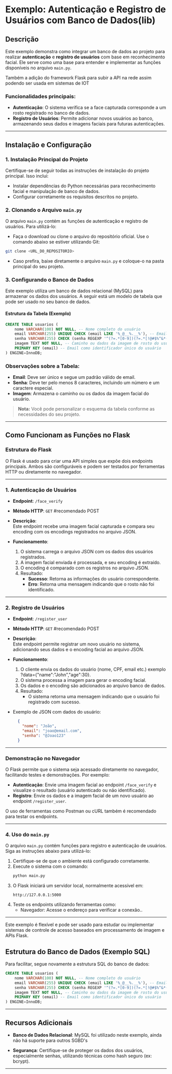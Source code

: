 # Exemplo: Autenticação e Registro de Usuários com Banco de Dados(lib)

## Descrição
Este exemplo demonstra como integrar um banco de dados ao projeto para realizar **autenticação** e **registro de usuários** com base em reconhecimento facial. Ele serve como uma base para entender e implementar as funções disponíveis no arquivo `main.py`.

Também a adição do framework Flask para subir a API na rede assim podendo ser usada em sistemas de IOT

### Funcionalidades principais:
- **Autenticação**: O sistema verifica se a face capturada corresponde a um rosto registrado no banco de dados.
- **Registro de Usuários**: Permite adicionar novos usuários ao banco, armazenando seus dados e imagens faciais para futuras autenticações.

---

## Instalação e Configuração

### 1. Instalação Principal do Projeto
Certifique-se de seguir todas as instruções de instalação do projeto principal. Isso inclui:
- Instalar dependências do Python necessárias para reconhecimento facial e manipulação de banco de dados.
- Configurar corretamente os requisitos descritos no projeto.

### 2. Clonando o Arquivo `main.py`

O arquivo `main.py` contém as funções de autenticação e registro de usuários. Para utilizá-lo:

- Faça o download ou clone o arquivo do repositório oficial. Use o comando abaixo se estiver utilizando Git:

```bash
git clone <URL_DO_REPOSITORIO>
```

- Caso prefira, baixe diretamente o arquivo `main.py` e coloque-o na pasta principal do seu projeto.

### 3. Configurando o Banco de Dados
Este exemplo utiliza um banco de dados relacional (MySQL) para armazenar os dados dos usuários. A seguir está um modelo de tabela que pode ser usado no seu banco de dados.

#### Estrutura da Tabela (Exemplo)

```sql
CREATE TABLE usuarios (
    nome VARCHAR(100) NOT NULL, -- Nome completo do usuário
    email VARCHAR(255) UNIQUE CHECK (email LIKE '%_@__%.__%'), -- Email único, validado por padrão de formato
    senha VARCHAR(255) CHECK (senha REGEXP '^(?=.*[0-9])(?=.*[!@#$%^&*(),.?":{}|<>]).{8,}$'), -- Senha com validação de complexidade
    imagem TEXT NOT NULL, -- Caminho ou dados da imagem de rosto do usuário para reconhecimento facial
    PRIMARY KEY (email) -- Email como identificador único do usuário
) ENGINE=InnoDB;
```

### Observações sobre a Tabela:
- **Email**: Deve ser único e segue um padrão válido de email.
- **Senha**: Deve ter pelo menos 8 caracteres, incluindo um número e um caractere especial.
- **Imagem**: Armazena o caminho ou os dados da imagem facial do usuário.

> **Nota:** Você pode personalizar o esquema da tabela conforme as necessidades do seu projeto.

---


## Como Funcionam as Funções no Flask

### **Estrutura do Flask**

O Flask é usado para criar uma API simples que expõe dois endpoints principais. Ambos são configuráveis e podem ser testados por ferramentas HTTP ou diretamente no navegador.

---

### **1. Autenticação de Usuários**

- **Endpoint**: `/face_verify`  
- **Método HTTP**: `GET` #recomendado POST   
- **Descrição**:  
  Este endpoint recebe uma imagem facial capturada e compara seu encoding com os encodings registrados no arquivo JSON.

- **Funcionamento**:
  1. O sistema carrega o arquivo JSON com os dados dos usuários registrados.
  2. A imagem facial enviada é processada, e seu encoding é extraído.
  3. O encoding é comparado com os registros no arquivo JSON.
  4. Resultado:
     - **Sucesso**: Retorna as informações do usuário correspondente.
     - **Erro**: Retorna uma mensagem indicando que o rosto não foi identificado.

---

### **2. Registro de Usuários**

- **Endpoint**: `/register_user`  
- **Método HTTP**: `GET` #recomendado POST 
- **Descrição**:  
  Este endpoint permite registrar um novo usuário no sistema, adicionando seus dados e o encoding facial ao arquivo JSON.

- **Funcionamento**:
  1. O cliente envia os dados do usuário (nome, CPF, email etc.) exemplo ?data={"name":"John","age":30}.
  2. O sistema processa a imagem para gerar o encoding facial.
  3. Os dados e o encoding são adicionados ao arquivo banco de dados.
  4. Resultado:
     - O sistema retorna uma mensagem indicando que o usuário foi registrado com sucesso.
  
- Exemplo de JSON com dados do usuário:
  
     ```json
       {
         "nome": "João",
         "email": "joao@email.com",
         "senha": "@Joao123"
       }
    ```
---

### **Demonstração no Navegador**

O Flask permite que o sistema seja acessado diretamente no navegador, facilitando testes e demonstrações. Por exemplo:

- **Autenticação**: Envie uma imagem facial ao endpoint `/face_verify` e visualize o resultado (usuário autenticado ou não identificado).
- **Registro**: Envie os dados e a imagem facial de um novo usuário ao endpoint `/register_user`.

O uso de ferramentas como Postman ou cURL também é recomendado para testar os endpoints.

---

### 4. Uso do `main.py`
O arquivo `main.py` contém funções para registro e autenticação de usuários. Siga as instruções abaixo para utilizá-lo:

1. Certifique-se de que o ambiente está configurado corretamente.
2. Execute o sistema com o comando:
   ```bash
   python main.py
   ```
3. O Flask iniciará um servidor local, normalmente acessível em:
   ```
   http://127.0.0.1:5000
   ```
4. Teste os endpoints utilizando ferramentas como:
   - Navegador: Acesse o endereço para verificar a conexão..

---

Este exemplo é flexível e pode ser usado para estudar ou implementar sistemas de controle de acesso baseados em processamento de imagem e APIs Flask.

## Estrutura do Banco de Dados (Exemplo SQL)
Para facilitar, segue novamente a estrutura SQL do banco de dados:

```sql
CREATE TABLE usuarios (
    nome VARCHAR(100) NOT NULL, -- Nome completo do usuário
    email VARCHAR(255) UNIQUE CHECK (email LIKE '%_@__%.__%'), -- Email único, validado por padrão de formato
    senha VARCHAR(255) CHECK (senha REGEXP '^(?=.*[0-9])(?=.*[!@#$%^&*(),.?":{}|<>]).{8,}$'), -- Senha com validação de complexidade
    imagem TEXT NOT NULL, -- Caminho ou dados da imagem de rosto do usuário para reconhecimento facial
    PRIMARY KEY (email) -- Email como identificador único do usuário
) ENGINE=InnoDB;
```

---

## Recursos Adicionais
- **Banco de Dados Relacional**: MySQL foi utilizado neste exemplo,  ainda não há suporte para outros SGBD's

- **Segurança**: Certifique-se de proteger os dados dos usuários, especialmente senhas, utilizando técnicas como hash seguro (ex: bcrypt).

---

